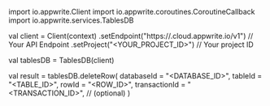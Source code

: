 import io.appwrite.Client
import io.appwrite.coroutines.CoroutineCallback
import io.appwrite.services.TablesDB

val client = Client(context)
    .setEndpoint("https://<REGION>.cloud.appwrite.io/v1") // Your API Endpoint
    .setProject("<YOUR_PROJECT_ID>") // Your project ID

val tablesDB = TablesDB(client)

val result = tablesDB.deleteRow(
    databaseId = "<DATABASE_ID>", 
    tableId = "<TABLE_ID>", 
    rowId = "<ROW_ID>", 
    transactionId = "<TRANSACTION_ID>", // (optional)
)